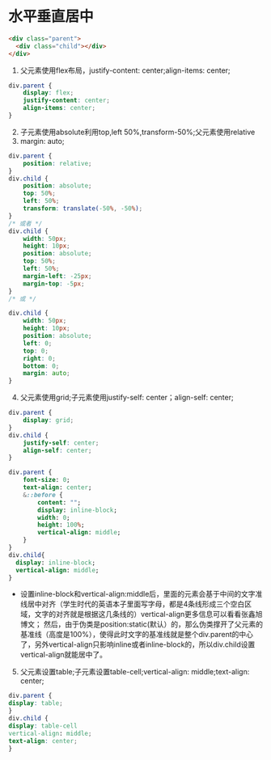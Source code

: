 # 水平垂直居中
 ```html
 <div class="parent">
   <div class="child"></div>
 </div>
 ```
 
 1. 父元素使用flex布局，justify-content: center;align-items: center;
 ```css
 div.parent {
     display: flex;
     justify-content: center;
     align-items: center;
 }
 ```
 
 2. 子元素使用absolute利用top,left 50%,transform-50%;父元素使用relative
 3. margin: auto;
 ```css
 div.parent {
     position: relative; 
 }
 div.child {
     position: absolute; 
     top: 50%;
     left: 50%;
     transform: translate(-50%, -50%);  
 }
 /* 或者 */
 div.child {
     width: 50px;
     height: 10px;
     position: absolute;
     top: 50%;
     left: 50%;
     margin-left: -25px;
     margin-top: -5px;
 }
 /* 或 */

 div.child {
     width: 50px;
     height: 10px;
     position: absolute;
     left: 0;
     top: 0;
     right: 0;
     bottom: 0;
     margin: auto;
 }
 ```
 
 4. 父元素使用grid;子元素使用justify-self: center；align-self: center;
 ```css
 div.parent {
     display: grid;
 }
 div.child {
     justify-self: center;
     align-self: center;
 }
 ```
 
 
 ```sass
 div.parent {
     font-size: 0;
     text-align: center;
     &::before {
         content: "";
         display: inline-block;
         width: 0;
         height: 100%;
         vertical-align: middle;
     }
 }
 div.child{
   display: inline-block;
   vertical-align: middle;
 }
 ```
- 设置inline-block和vertical-align:middle后，里面的元素会基于中间的文字准线居中对齐（学生时代的英语本子里面写字母，都是4条线形成三个空白区域，文字的对齐就是根据这几条线的）vertical-align更多信息可以看看张鑫旭博文；
然后，由于伪类是position:static(默认）的，那么伪类撑开了父元素的基准线（高度是100%），使得此时文字的基准线就是整个div.parent的中心了，另外vertical-align只影响inline或者inline-block的，所以div.child设置vertical-align就能居中了。

5. 父元素设置table;子元素设置table-cell;vertical-align: middle;text-align: center;
```css
div.parent {
display: table;
}
div.child {
display: table-cell
vertical-align: middle;
text-align: center;
}
```


